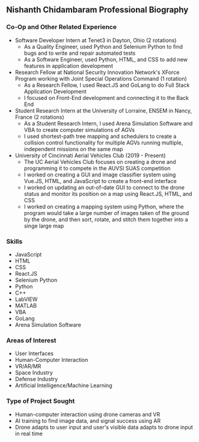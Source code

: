 ## Nishanth Chidambaram Professional Biography

### Co-Op and Other Related Experience
- Software Developer Intern at Tenet3 in Dayton, Ohio (2 rotations)
  - As a Quality Engineer, used Python and Selenium Python to find bugs and to write and repair automated tests
  - As a Software Engineer, used Python, HTML, and CSS to add new features in application development
- Research Fellow at National Security Innovation Network's XForce Program working with Joint Special Operations Command (1 rotation)
  - As a Research Fellow, I used React.JS and GoLang to do Full Stack Application Development
  - I focused on Front-End development and connecting it to the Back End
- Student Research Intern at the University of Lorraine, ENSEM in Nancy, France (2 rotations)
  - As a Student Research Intern, I used Arena Simulation Software and VBA to create computer simulations of AGVs
  - I used shortest-path tree mapping and schedulers to create a collision control functionality for multiple AGVs running multiple, independent missions on the same map
- University of Cincinnati Aerial Vehicles Club (2019 - Present)
  - The UC Aerial Vehicles Club focuses on creating a drone and programming it to compete in the AUVSI SUAS competition
  - I worked on creating a GUI and image classifier system using Vue.JS, HTML, and JavaScript to create a front-end interface
  - I worked on updating an out-of-date GUI to connect to the drone status and monitor its position on a map using React.JS, HTML, and CSS
  - I worked on creating a mapping system using Python, where the program would take a large number of images taken of the ground by the drone, and then sort, rotate, and stitch them together into a singe large map

### Skills
- JavaScript
- HTML
- CSS
- React.JS
- Selenium Python
- Python
- C++
- LabVIEW
- MATLAB
- VBA
- GoLang
- Arena Simulation Software

### Areas of Interest
- User Interfaces
- Human-Computer Interaction
- VR/AR/MR
- Space Industry
- Defense Industry
- Artificial Intelligence/Machine Learning

### Type of Project Sought
- Human-computer interaction using drone cameras and VR
- AI training to find image data, and signal success using AR
- Drone adapts to user input and user's visible data adapts to drone input in real time
